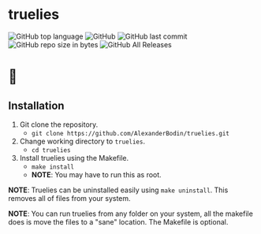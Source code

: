 # truelies
![GitHub top language](https://img.shields.io/github/languages/top/alexanderbodin/truelies.svg)
![GitHub](https://img.shields.io/github/license/alexanderbodin/truelies.svg)
![GitHub last commit](https://img.shields.io/github/last-commit/alexanderbodin/truelies.svg)
![GitHub repo size in bytes](https://img.shields.io/github/repo-size/alexanderbodin/truelies.svg)
![GitHub All Releases](https://img.shields.io/github/downloads/alexanderbodin/truelies/total.svg)

# :construction:


## Installation
1. Git clone the repository.
    - `git clone https://github.com/AlexanderBodin/truelies.git`
2. Change working directory to `truelies`.
    - `cd truelies`
3. Install truelies using the Makefile.
    - `make install`
    - **NOTE**: You may have to run this as root.

**NOTE**: Truelies can be uninstalled easily using `make uninstall`. This removes
all of files from your system.

**NOTE**: You can run truelies from any folder on your system, all the makefile
does is move the files to a "sane" location. The Makefile is optional.
